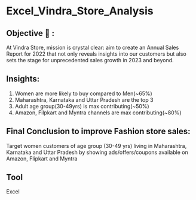 # Excel_Vindra_Store_Analysis

## Objective 🎯 :
At Vindra Store, mission is crystal clear: aim to create an Annual Sales Report for 2022 that not only reveals insights into our customers but also sets the stage for unprecedented sales growth in 2023 and beyond.

## Insights:
1. Women are more likely to buy compared to Men(~65%)
2. Maharashtra, Karnataka and Uttar Pradesh are the top 3
3. Adult age group(30-49yrs) is max contributing(~50%)
4. Amazon, Filpkart and Myntra channels are max contributing(~80%)

## Final Conclusion to improve Fashion store sales:
Target women customers of age group (30-49 yrs) living in Maharashtra, Karnataka and Uttar Pradesh by showing ads/offers/coupons available on Amazon, Flipkart and Myntra

## Tool
Excel

